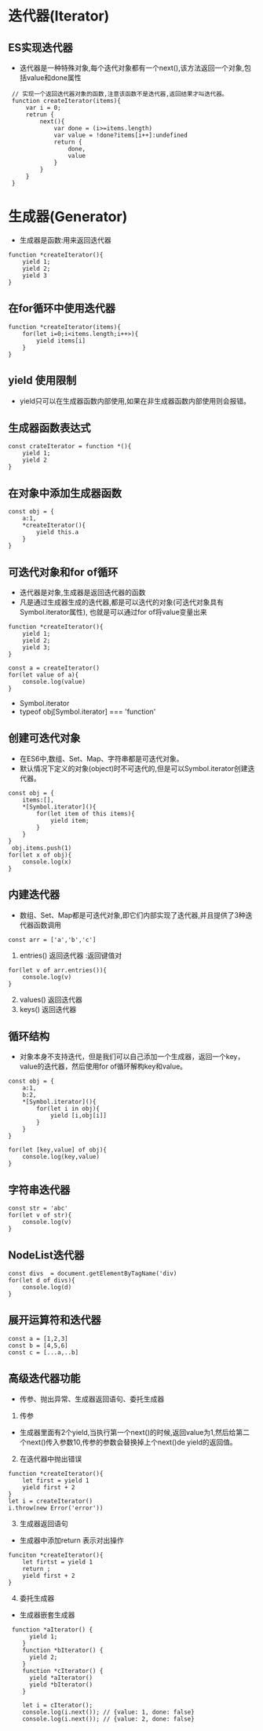 # 迭代器(Iterator)
## ES实现迭代器
* 迭代器是一种特殊对象,每个迭代对象都有一个next(),该方法返回一个对象,包括value和done属性
```
 // 实现一个返回迭代器对象的函数,注意该函数不是迭代器,返回结果才叫迭代器。
 function createIterator(items){
     var i = 0;
     retrun {
         next(){
             var done = (i>=items.length)
             var value = !done?items[i++]:undefined
             return {
                 done,
                 value
             }
         }
     }
 }
```
# 生成器(Generator)
* 生成器是函数:用来返回迭代器

```
function *createIterator(){
    yield 1;
    yield 2;
    yield 3
}
```
## 在for循环中使用迭代器
```
function *createIterator(items){
    for(let i=0;i<items.length;i++>){
        yield items[i]
    }
}
```
## yield 使用限制
* yield只可以在生成器函数内部使用,如果在非生成器函数内部使用则会报错。
## 生成器函数表达式
```
const crateIterator = function *(){
    yield 1;
    yield 2
}
```
## 在对象中添加生成器函数
```
const obj = {
    a:1,
    *createIterator(){
        yield this.a
    }
}
```
## 可迭代对象和for of循环 
* 迭代器是对象,生成器是返回迭代器的函数
* 凡是通过生成器生成的迭代器,都是可以迭代的对象(可迭代对象具有Symbol.iterator属性),
也就是可以通过for of将value变量出来

```
function *createIterator(){
    yield 1;
    yield 2;
    yield 3;
}

const a = createIterator()
for(let value of a){
    console.log(value)
}
```
* Symbol.iterator 
* typeof obj[Symbol.iterator] === 'function'
## 创建可迭代对象
* 在ES6中,数组、Set、Map、字符串都是可迭代对象。
* 默认情况下定义的对象(object)时不可迭代的,但是可以Symbol.iterator创建迭代器。
```
const obj = {
    items:[],
    *[Symbol.iterator](){
        for(let item of this items){
            yield item;
        }
    }
}
 obj.items.push(1)
for(let x of obj){
    console.log(x)
}
```
## 内建迭代器
* 数组、Set、Map都是可迭代对象,即它们内部实现了迭代器,并且提供了3种迭代器函数调用
```
const arr = ['a','b','c']
```
1. entries()  返回迭代器 :返回键值对
```
for(let v of arr.entries()){
    console.log(v)
}
```
2. values() 返回迭代器
3. keys() 返回迭代器
## 循环结构
* 对象本身不支持迭代，但是我们可以自己添加一个生成器，返回一个key，value的迭代器，然后使用for of循环解构key和value。
```
const obj = {
    a:1,
    b:2,
    *[Symbol.iterator](){
        for(let i in obj){
            yield [i,obj[i]]
        }
    }
}

for(let [key,value] of obj){
    console.log(key,value)
}
```
## 字符串迭代器
```
const str = 'abc'
for(let v of str){
    console.log(v)
}
```
## NodeList迭代器
```
const divs  = document.getElementByTagName('div)
for(let d of divs){
    console.log(d)
}
```
## 展开运算符和迭代器
```
const a = [1,2,3]
const b = [4,5,6]
const c = [...a,..b]
```
## 高级迭代器功能
* 传参、抛出异常、生成器返回语句、委托生成器
1. 传参
* 生成器里面有2个yield,当执行第一个next()的时候,返回value为1,然后给第二个next()传入参数10,传参的参数会替换掉上个next()de yield的返回值。
2. 在迭代器中抛出错误
```
function *createIterator(){
    let first = yield 1
    yield first + 2
}
let i = createIterator()
i.throw(new Error('error'))

```
3. 生成器返回语句
* 生成器中添加return 表示对出操作
```
funciton *createIterator(){
    let firtst = yield 1
    return ;
    yield first + 2
}
```
4. 委托生成器
* 生成器嵌套生成器
```
 function *aIterator() {
      yield 1;
    }
    function *bIterator() {
      yield 2;
    }
    function *cIterator() {
      yield *aIterator()
      yield *bIterator()
    }
    
    let i = cIterator();
    console.log(i.next()); // {value: 1, done: false}
    console.log(i.next()); // {value: 2, done: false}

```